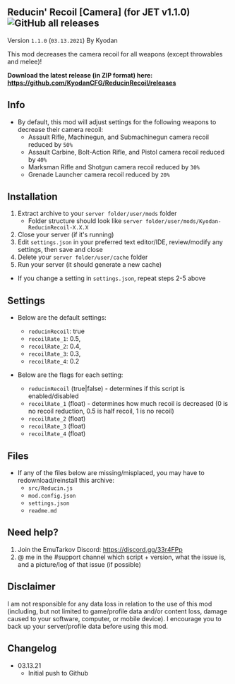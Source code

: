 Reducin' Recoil [Camera] (for JET v1.1.0) ![GitHub all releases](https://img.shields.io/github/downloads/KyodanCFG/ReducinRecoil/total?color=green&label=Downloads&style=flat-square)
----------------
Version `1.1.0` (`03.13.2021`)
By Kyodan

This mod decreases the camera recoil for all weapons (except throwables and melee)!

**Download the latest release (in ZIP format) here: https://github.com/KyodanCFG/ReducinRecoil/releases**
                                                                                   
## Info

- By default, this mod will adjust settings for the following weapons to decrease their camera recoil:
    * Assault Rifle, Machinegun, and Submachinegun camera recoil reduced by `50%`
    * Assault Carbine, Bolt-Action Rifle, and Pistol camera recoil reduced by `40%`
    * Marksman Rifle and Shotgun camera recoil reduced by `30%`
    * Grenade Launcher camera recoil reduced by `20%`

## Installation

1. Extract archive to your `server folder/user/mods` folder 
    * Folder structure should look like `server folder/user/mods/Kyodan-ReducinRecoil-X.X.X`
2. Close your server (if it's running)
3. Edit `settings.json` in your preferred text editor/IDE, review/modify any settings, then save and close
4. Delete your `server folder/user/cache` folder
5. Run your server (it should generate a new cache)

* If you change a setting in `settings.json`, repeat steps 2-5 above

## Settings

- Below are the default settings:
    * `reducinRecoil`: true
    * `recoilRate_1`: 0.5,
    * `recoilRate_2`: 0.4,
    * `recoilRate_3`: 0.3,
    * `recoilRate_4`: 0.2

- Below are the flags for each setting:
    * `reducinRecoil` (true|false)          - determines if this script is enabled/disabled
    * `recoilRate_1` (float)                - determines how much recoil is decreased 
                                            (0 is no recoil reduction, 0.5 is half recoil, 1 is no recoil)
    * `recoilRate_2` (float)             
    * `recoilRate_3` (float)
    * `recoilRate_4` (float)

## Files

- If any of the files below are missing/misplaced, you may have to redownload/reinstall this archive:
    * `src/Reducin.js`
    * `mod.config.json`
    * `settings.json`
    * `readme.md`

## Need help?

1. Join the EmuTarkov Discord: https://discord.gg/33r4FPp
2. @ me in the #support channel which script + version, what the issue is, and a picture/log of that issue (if possible)

## Disclaimer

I am not responsible for any data loss in relation to the use of this mod (including, but not limited to game/profile data and/or content loss, damage caused to your software, computer, or mobile device). I encourage you to back up your server/profile data before using this mod.

## Changelog

- 03.13.21
    * Initial push to Github
